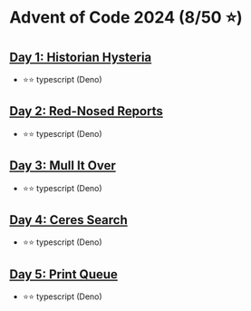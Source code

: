 # Advent of Code 2024 (8/50 ⭐)

## [Day 1: Historian Hysteria](https://adventofcode.com/2024/day/1)

- ⭐⭐ typescript (Deno)

## [Day 2: Red-Nosed Reports](https://adventofcode.com/2024/day/2)

- ⭐⭐ typescript (Deno)

## [Day 3: Mull It Over](https://adventofcode.com/2024/day/3)

- ⭐⭐ typescript (Deno)

## [Day 4: Ceres Search](https://adventofcode.com/2024/day/4)

- ⭐⭐ typescript (Deno)

## [Day 5: Print Queue](https://adventofcode.com/2024/day/5)

- ⭐⭐ typescript (Deno)

